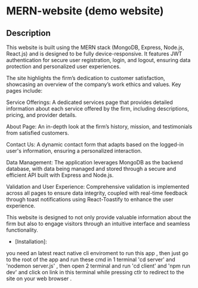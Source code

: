 

# MERN-website (demo website)
 
## Description

This website is built using the MERN stack (MongoDB, Express, Node.js, React.js) and is designed to be fully device-responsive. It features JWT authentication for secure user registration, login, and logout, ensuring data protection and personalized user experiences.

The site highlights the firm’s dedication to customer satisfaction, showcasing an overview of the company’s work ethics and values. Key pages include:

Service Offerings: A dedicated services page that provides detailed information about each service offered by the firm, including descriptions, pricing, and provider details.

About Page: An in-depth look at the firm’s history, mission, and testimonials from satisfied customers.

Contact Us: A dynamic contact form that adapts based on the logged-in user's information, ensuring a personalized interaction.

Data Management: The application leverages MongoDB as the backend database, with data being managed and stored through a secure and efficient API built with Express and Node.js.

Validation and User Experience: Comprehensive validation is implemented across all pages to ensure data integrity, coupled with real-time feedback through toast notifications using React-Toastify to enhance the user experience.

This website is designed to not only provide valuable information about the firm but also to engage visitors through an intuitive interface and seamless functionality.

- [Installation]:
  
you need an latest react native cli enviroment to run this app , then just go to the root of the app and run these cmd in 1 terminal 'cd server' and 'nodemon server.js' ,
then open 2 terminal and run 'cd client' and 'npm run dev' and click on link in this terminal while pressing ctlr to redirect to the site on your web browser .
  
 
